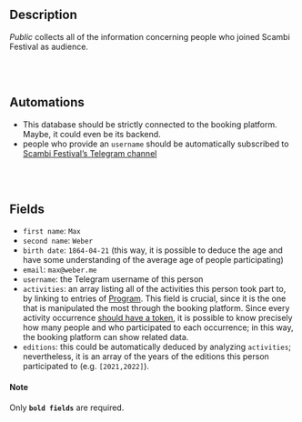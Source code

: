 ## Description

*Public* collects all of the information concerning people who joined Scambi Festival as audience.

<br>
<br>

## Automations

- This database should be strictly connected to the booking platform. Maybe, it could even be its backend.
- people who provide an `username` should be automatically subscribed to [Scambi Festival’s Telegram channel](http://t.me/scambifestival 'Link to “Scambi Festival” channel, on Telegram')

<br>
<br>

## Fields

- `first name`: `Max`
- `second name`: `Weber`
- `birth date`: `1864-04-21` (this way, it is possible to deduce the age and have some understanding of the average age of people participating)
- `email`: `max@weber.me`
- `username`: the Telegram username of this person
- `activities`: an array listing all of the activities this person took part to, by linking to entries of [Program]. This field is crucial, since it is the one that is manipulated the most through the booking platform. Since every activity occurrence [should have a token](Program.md#token), it is possible to know precisely how many people and who participated to each occurrence; in this way, the booking platform can show related data.
- `editions`: this could be automatically deduced by analyzing `activities`; nevertheless, it is an array of the years of the editions this person participated to (e.g. `[2021,2022]`).

#### Note

Only **`bold fields`** are required.

[Scambi]: https://scambi.org 'Scambi Festival official website'
[Relations]: Relations.md
[Program]: Program.md
[Ideas]: Ideas.md
[Libro Soci]: LibroSoci.md
[Staff]: Staff.md
[Palanche]: Palanche.md
[Dissolvenze]: Dissolvenze.md
[Public]: Public.md
[Newsletter]: Newsletter.md
[Locations]: Locations.md
[lab]: https://scambi.org/laboratori
[pinoli]: https://scambi.org/pinoli
